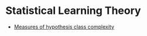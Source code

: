 # Statistical Learning Theory

* [Measures of hypothesis class complexity](complexity-measures.pdf)
